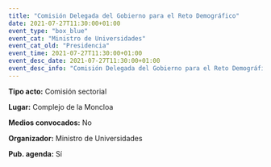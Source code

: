 ---
title: "Comisión Delegada del Gobierno para el Reto Demográfico"
date: 2021-07-27T11:30:00+01:00
event_type: "box_blue" 
event_cat: "Ministro de Universidades"
event_cat_old: "Presidencia"
event_time: 2021-07-27T11:30:00+01:00
event_desc_date: 2021-07-27T11:30:00+01:00
event_desc_info: "Comisión Delegada del Gobierno para el Reto Demográfico"
---<p class="card-light list_schedule_description"><b>Tipo acto:</b> Comisión sectorial
</p><p class="card-light list_schedule_description"><b>Lugar:</b> Complejo de la Moncloa
</p><p class="card-light list_schedule_description"><b>Medios convocados:</b> No
</p><p class="card-light list_schedule_description"><b>Organizador:</b> Ministro de Universidades </p><p class="card-light list_schedule_description"><b>Pub. agenda:</b> Sí
</p>
